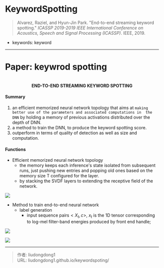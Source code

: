 # KeywordSpotting


> Alvarez, Raziel, and Hyun-Jin Park. "End-to-end streaming keyword spotting." *ICASSP 2019-2019 IEEE International Conference on Acoustics, Speech and Signal Processing (ICASSP)*. IEEE, 2019.
>

- keywords:  keyword

------

# Paper: keywrod spotting

<div align=center>
<br/>
<b>END-TO-END STREAMING KEYWORD SPOTTING
</b>
</div>


#### Summary

1. an efficient memorized neural network topology that aims at `making better use of the parameters and associated computations in  the DNN` by holding a memory of previous  activations distributed over the depth of DNN.
2. a method to train the DNN, to produce the keyword spotting score.
3. outperform in terms of quality of detection as well as size and computation.

#### Functions

- Efficient memorized neural network topology
  - the memory keeps each inference's state isolated from subsequent runs, just pushing new entries and popping old ones based on the memory size T configured for the layer.
  - by stacking the SVDF layers to extending the receptive field of the network.

![](https://gitee.com/github-25970295/blogImage/raw/master/img/image-20201203171840369.png)

- Method to train end-to-end neural network
  - label generation
    - input sequence pairs$<X_t,c>$, $x_t$ is the 1D tensor corresponding to log-mel filter-band energies produced by  front end handle;

![](https://gitee.com/github-25970295/blogImage/raw/master/img/image-20201203182041755.png)

![](https://gitee.com/github-25970295/blogImage/raw/master/img/image-20201203182151232.png)

---

> 作者: liudongdong1  
> URL: liudongdong1.github.io/keywordspoting/  

